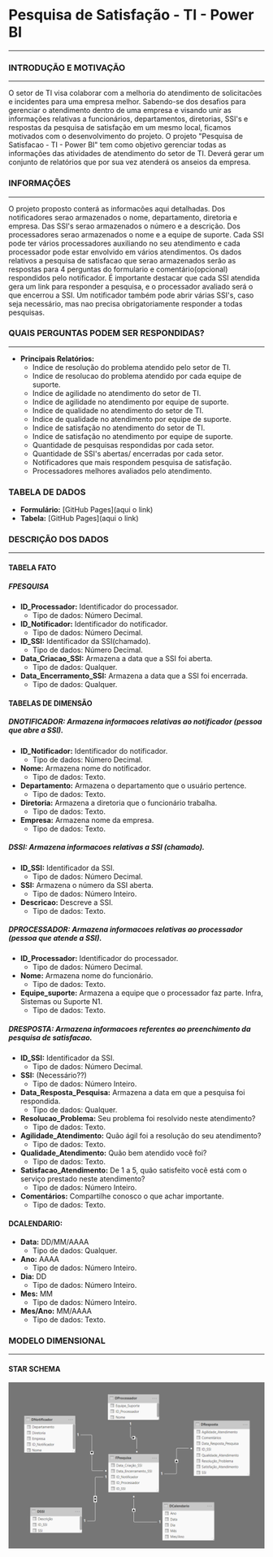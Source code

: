 # Pesquisa de Satisfação - TI - Power BI
---

### INTRODUÇÃO E MOTIVAÇÃO
---
O setor de TI visa colaborar com a melhoria do atendimento de solicitacões e incidentes para uma empresa melhor. Sabendo-se dos desafios para gerenciar o atendimento dentro de uma empresa e visando unir as informações relativas a funcionários, departamentos, diretorias, SSI's e respostas da pesquisa de satisfação em um mesmo local, ficamos motivados com o desenvolvimento do projeto. O projeto "Pesquisa de Satisfacao - TI - Power BI" tem como objetivo gerenciar todas as informações das atividades de atendimento do setor de TI. Deverá gerar um conjunto de relatórios que por sua vez atenderá os anseios da empresa.

### INFORMAÇÕES
---
O projeto proposto conterá as informacões aqui detalhadas. Dos notificadores serao armazenados o nome, departamento, diretoria e empresa. Das SSI's serao armazenados o número e a descrição. Dos processadores serao armazenados o nome e a equipe de suporte. Cada SSI pode ter vários processadores auxiliando no seu atendimento e cada processador pode estar envolvido em vários atendimentos. Os dados relativos a pesquisa de satisfacao que serao armazenados serão as respostas para 4 perguntas do formulario e comentário(opcional) respondidos pelo notificador. É importante destacar que cada SSI atendida gera um link para responder a pesquisa, e o processador avaliado será o que encerrou a SSI. Um notificador também pode abrir várias SSI's, caso seja necessário, mas nao precisa obrigatoriamente responder a todas pesquisas.


### QUAIS PERGUNTAS PODEM SER RESPONDIDAS?
---
* **Principais Relatórios:**
    - Indice de resolução do problema atendido pelo setor de TI.
    - Indice de resolucao do problema atendido por cada equipe de suporte.
    - Indice de agilidade no atendimento do setor de TI.
    - Indice de agilidade no atendimento por equipe de suporte.
    - Indice de qualidade no atendimento do setor de TI.
    - Indice de qualidade no atendimento por equipe de suporte.
    - Indice de satisfação no atendimento do setor de TI.
    - Indice de satisfação no atendimento por equipe de suporte.
    - Quantidade de pesquisas respondidas por cada setor.
    - Quantidade de SSI's abertas/ encerradas por cada setor.
    - Notificadores que mais respondem pesquisa de satisfação.
    - Processadores melhores avaliados pelo atendimento.
 
### TABELA DE DADOS 

* **Formulário:** [GitHub Pages](aqui o link)
* **Tabela:** [GitHub Pages](aqui o link)


### DESCRIÇÃO DOS DADOS
---
#### TABELA FATO

##### FPESQUISA
* **ID_Processador:** Identificador do processador.<br>
    - Tipo de dados: Número Decimal.
* **ID_Notificador:** Identificador do notificador.<br>
    - Tipo de dados: Número Decimal.
* **ID_SSI:** Identificador da SSI(chamado).<br>
    - Tipo de dados: Número Decimal.
* **Data_Criacao_SSI:** Armazena a data que a SSI foi aberta.<br>
    - Tipo de dados: Qualquer.
* **Data_Encerramento_SSI:** Armazena a data que a SSI foi encerrada.<br>
    - Tipo de dados: Qualquer.

#### TABELAS DE DIMENSÃO

##### DNOTIFICADOR: Armazena informacoes relativas ao notificador (pessoa que abre a SSI).<br>
* **ID_Notificador:** Identificador do notificador.<br>
    - Tipo de dados: Número Decimal.
* **Nome:** Armazena nome do notificador.<br>
    - Tipo de dados: Texto.
* **Departamento:** Armazena o departamento que o usuário pertence.<br>
    - Tipo de dados: Texto.
* **Diretoria:** Armazena a diretoria que o funcionário trabalha.<br>
    - Tipo de dados: Texto.
* **Empresa:** Armazena nome da empresa.<br>
    - Tipo de dados: Texto.

##### DSSI: Armazena informacoes relativas a SSI (chamado).<br>
* **ID_SSI:** Identificador da SSI.<br>
    - Tipo de dados: Número Decimal.
* **SSI:** Armazena o número da SSI aberta. <br>
    - Tipo de dados: Número Inteiro.
* **Descricao:** Descreve a SSI.<br>
    - Tipo de dados: Texto.

##### DPROCESSADOR: Armazena informacoes relativas ao processador (pessoa que atende a SSI).<br>
* **ID_Processador:** Identificador do processador.<br>
    - Tipo de dados: Número Decimal.
* **Nome:** Armazena nome do funcionário.<br>
    - Tipo de dados: Texto.
* **Equipe_suporte:** Armazena a equipe que o processador faz parte. Infra, Sistemas ou Suporte N1.<br>
    - Tipo de dados: Texto.

##### DRESPOSTA: Armazena informacoes referentes ao preenchimento da pesquisa de satisfacao.<br>
* **ID_SSI:** Identificador da SSI.<br>
    - Tipo de dados: Número Decimal.
* **SSI:** (Necessário??)<br>
    - Tipo de dados: Número Inteiro.
* **Data_Resposta_Pesquisa:** Armazena a data em que a pesquisa foi respondida.<br>
    - Tipo de dados: Qualquer.
* **Resolucao_Problema:** Seu problema foi resolvido neste atendimento? <br>
    - Tipo de dados: Texto.
* **Agilidade_Atendimento:** Quão ágil foi a resolução do seu atendimento?<br>
    - Tipo de dados: Texto.
* **Qualidade_Atendimento:** Quão bem atendido você foi?<br>
    - Tipo de dados: Texto.
* **Satisfacao_Atendimento:** De 1 a 5, quão satisfeito você está com o serviço prestado neste atendimento?<br>
    - Tipo de dados: Número Inteiro.
* **Comentários:** Compartilhe conosco o que achar importante.<br>
    - Tipo de dados: Texto.


#### DCALENDARIO:
* **Data:** DD/MM/AAAA<br>
    - Tipo de dados: Qualquer.
* **Ano:** AAAA<br>
    - Tipo de dados: Número Inteiro.
* **Dia:** DD<br>
    - Tipo de dados: Número Inteiro.
* **Mes:** MM<br>
    - Tipo de dados: Número Inteiro.
* **Mes/Ano:** MM/AAAA<br>
    - Tipo de dados: Texto.


### MODELO DIMENSIONAL
---
#### STAR SCHEMA

![Alt text](https://github.com/danielasalomao/pesquisa/blob/v1/Star_Schema.png)

